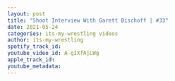 ```yaml
---
layout: post
title: "Shoot Interview With Garett Bischoff | #33"
date: 2021-05-24
categories: its-my-wrestling videos
author: its-my-wrestling
spotify_track_id: 
youtube_video_id: A-gIXfAjLWg
apple_track_id: 
youtube_metadata: 
---
```

